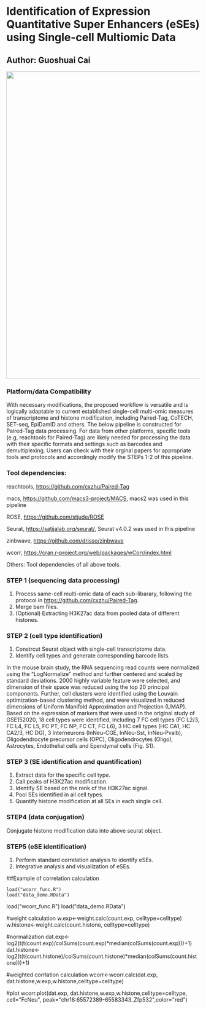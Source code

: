 # Identification of Expression Quantitative Super Enhancers (eSEs) using Single-cell Multiomic Data

## Author: Guoshuai Cai

<img src="https://github.com/GuoshuaiCai/eSE/blob/main/workflow.png" width="800" height="800">

### Platform/data Compatibility
With necessary modifications, the proposed workflow is versatile and is logically adaptable to current established single-cell multi-omic measures of transcriptome and histone modification, including Paired-Tag,  CoTECH, SET-seq, EpiDamID and others. The below pipeline is constructed for Paired-Tag data processing. For data from other platforms, specific tools (e.g, reachtools for Paired-Tag) are likely needed for processing the data with their specific formats and settings such as barcodes and demultiplexing. Users can check with their orginal papers for appropriate tools and protocols and accordingly modify the STEPs 1-2 of this pipeline.

### Tool dependencies:

reachtools, https://github.com/cxzhu/Paired-Tag

macs, https://github.com/macs3-project/MACS, macs2 was used in this pipeline

ROSE, https://github.com/stjude/ROSE

Seurat, https://satijalab.org/seurat/, Seurat v4.0.2 was used in this pipeline

zinbwave, https://github.com/drisso/zinbwave

wcorr, https://cran.r-project.org/web/packages/wCorr/index.html

Others: Tool dependencies of all above tools.

### STEP 1 (sequencing data processing)
1. Process same-cell multi-omic data of each sub-libarary, following the protocol in https://github.com/cxzhu/Paired-Tag.
2. Merge bam files.
3. (Optional) Extracting H3K27ac data from pooled data of different histones.

### STEP 2 (cell type identification)
1. Constrcut Seurat object with single-cell transcriptome data.
2. Identify cell types and generate corresponding barcode lists.

In the mouse brain study, the RNA sequencing read counts were normalized using the “LogNormalize” method and further centered and scaled by standard deviations. 2000 highly variable feature were selected, and dimension of their space was reduced using the top 20 principal components. Further, cell clusters were identified using the Louvain optimization-based clustering method, and were visualized in reduced dimensions of Uniform Manifold Approximation and Projection (UMAP). Based on the expression of markers that were used in the original study of GSE152020, 18 cell types were identified, including 7 FC cell types (FC L2/3, FC L4, FC L5, FC PT, FC NP, FC CT, FC L6), 3 HC cell types (HC CA1, HC CA2/3, HC DG), 3 Interneurons (InNeu-CGE, InNeu-Sst, InNeu-Pvalb), Oligodendrocyte precursor cells (OPC), Oligodendrocytes (Oligo), Astrocytes, Endothelial cells and Ependymal cells (Fig. S1).

### STEP 3 (SE identification and quantification)
1. Extract data for the specific cell type.
2. Call peaks of H3K27ac modification.
3. Identify SE based on the rank of the H3K27ac signal.
4. Pool SEs identified in all cell types.
5. Quantify histone modification at all SEs in each single cell.

### STEP4 (data conjugation)
Conjugate histone modification data into above seurat object.

### STEP5 (eSE identification)
1. Perform standard correlation analysis to identify eSEs.
2. Integrative analysis and visualization of eSEs.

##Example of correlation calculation
```{r}
load("wcorr_func.R")
load("data_demo.RData")
```
load("wcorr_func.R")
load("data_demo.RData")

#weight calculation
w.exp<-weight.calc(count.exp, celltype=celltype)
w.histone<-weight.calc(count.histone, celltype=celltype)

#normalization
dat.exp<-log2(t(t(count.exp)/colSums(count.exp)*median(colSums(count.exp)))+1)
dat.histone<-log2(t(t(count.histone)/colSums(count.histone)*median(colSums(count.histone)))+1)

#weighted corrlation calculation
wcorr<-wcorr.calc(dat.exp, dat.histone,w.exp,w.histone,celltype=celltype)

#plot
wcorr.plot(dat.exp, dat.histone,w.exp,w.histone,celltype=celltype, cell="FcNeu", peak="chr18:65572389-65583343_Zfp532",color="red")

